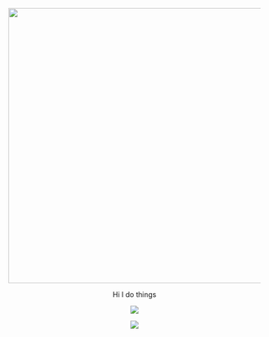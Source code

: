 <p align="center">
  <img width="890" height="550" src ="https://upload.wikimedia.org/wikipedia/en/thumb/c/c3/Flag_of_France.svg/1200px-Flag_of_France.svg.png">
</p>
<p align="center">
  Hi I do things
</p>
<p align="center">
  <img src="https://visitor-badge.laobi.icu/badge?page_id=Nesanco.visitor-badge">
</p>
<p align="center">
  <img src="https://github-readme-stats.vercel.app/api?username=Nesanco&show_icons=true&theme=tokyonight")
">
</p>




